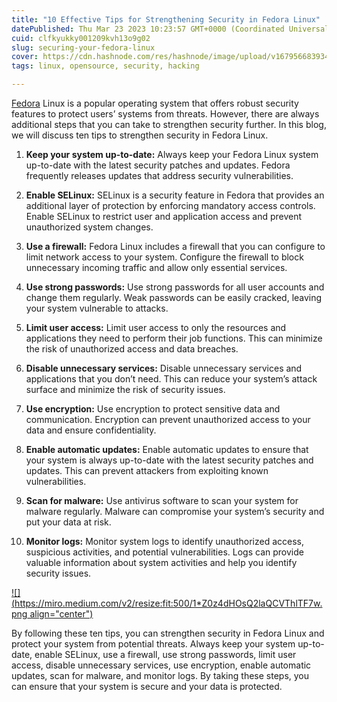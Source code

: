 ```yaml
---
title: "10 Effective Tips for Strengthening Security in Fedora Linux"
datePublished: Thu Mar 23 2023 10:23:57 GMT+0000 (Coordinated Universal Time)
cuid: clfkyukky001209kvh13o9g02
slug: securing-your-fedora-linux
cover: https://cdn.hashnode.com/res/hashnode/image/upload/v1679566839341/a7df0b37-6459-4a2f-811b-f1ad7d4c33a7.png
tags: linux, opensource, security, hacking

---
```


[Fedora](http://getfedora.org/) Linux is a popular operating system that offers robust security features to protect users’ systems from threats. However, there are always additional steps that you can take to strengthen security further. In this blog, we will discuss ten tips to strengthen security in Fedora Linux.

1. **Keep your system up-to-date:** Always keep your Fedora Linux system up-to-date with the latest security patches and updates. Fedora frequently releases updates that address security vulnerabilities.
    
2. **Enable SELinux:** SELinux is a security feature in Fedora that provides an additional layer of protection by enforcing mandatory access controls. Enable SELinux to restrict user and application access and prevent unauthorized system changes.
    
3. **Use a firewall:** Fedora Linux includes a firewall that you can configure to limit network access to your system. Configure the firewall to block unnecessary incoming traffic and allow only essential services.
    
4. **Use strong passwords:** Use strong passwords for all user accounts and change them regularly. Weak passwords can be easily cracked, leaving your system vulnerable to attacks.
    
5. **Limit user access:** Limit user access to only the resources and applications they need to perform their job functions. This can minimize the risk of unauthorized access and data breaches.
    
6. **Disable unnecessary services:** Disable unnecessary services and applications that you don’t need. This can reduce your system’s attack surface and minimize the risk of security issues.
    
7. **Use encryption:** Use encryption to protect sensitive data and communication. Encryption can prevent unauthorized access to your data and ensure confidentiality.
    
8. **Enable automatic updates:** Enable automatic updates to ensure that your system is always up-to-date with the latest security patches and updates. This can prevent attackers from exploiting known vulnerabilities.
    
9. **Scan for malware:** Use antivirus software to scan your system for malware regularly. Malware can compromise your system’s security and put your data at risk.
    
10. **Monitor logs:** Monitor system logs to identify unauthorized access, suspicious activities, and potential vulnerabilities. Logs can provide valuable information about system activities and help you identify security issues.
    

[![](https://miro.medium.com/v2/resize:fit:500/1*Z0z4dHOsQ2laQCVThlTF7w.png align="center")](https://getfedora.org/)

By following these ten tips, you can strengthen security in Fedora Linux and protect your system from potential threats. Always keep your system up-to-date, enable SELinux, use a firewall, use strong passwords, limit user access, disable unnecessary services, use encryption, enable automatic updates, scan for malware, and monitor logs. By taking these steps, you can ensure that your system is secure and your data is protected.